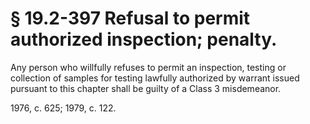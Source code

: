 # § 19.2-397 Refusal to permit authorized inspection; penalty.

<p>Any person who willfully refuses to permit an inspection, testing or collection of samples for testing lawfully authorized by warrant issued pursuant to this chapter shall be guilty of a Class 3 misdemeanor.</p><p>1976, c. 625; 1979, c. 122.</p>